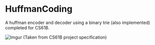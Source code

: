 # HuffmanCoding

A huffman encoder and decoder using a binary trie (also implemented) completed for CS61B.

![Imgur](https://i.imgur.com/qFbaB3R.png)
(Taken from CS61B project specification)

